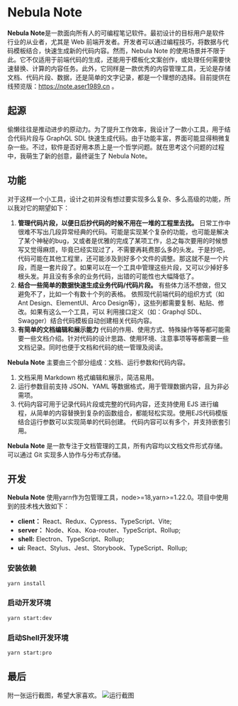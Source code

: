 # Nebula Note

**Nebula Note**是一款面向所有人的可编程笔记软件。最初设计的目标用户是软件行业的从业者，尤其是 Web 前端开发者。开发者可以通过编程技巧，将数据与代码模板结合，快速生成新的代码内容。然而，Nebula Note 的使用场景并不限于此。它不仅适用于前端代码的生成，还能用于模板化文案创作，或处理任何需要快速替换、计算的内容任务。此外，它同样是一款优秀的内容管理工具，无论是存储文档、代码片段、数据，还是简单的文字记录，都是一个理想的选择。目前提供在线预览版：https://note.aser1989.cn 。

## 起源

偷懒往往是推动进步的原动力。为了提升工作效率，我设计了一款小工具，用于结合代码片段与 GraphQL SDL 快速生成代码。由于功能丰富，界面可能显得稍微复杂一些。不过，软件是否好用本质上是一个哲学问题。就在思考这个问题的过程中，我萌生了新的创意，最终诞生了 Nebula Note。

## 功能

对于这样一个小工具，设计之初并没有想过要实现多么复杂、多么高级的功能，所以我对它的期望如下：

1. **管理代码片段，以便日后抄代码的时候不用在一堆的工程里去找。**
   日常工作中很难不写出几段异常经典的代码。可能是实现某个复杂的功能，也可能是解决了某个神秘的bug，又或者是优雅的完成了某项工作，总之每次要用的时候想写又觉得麻烦，毕竟已经实现过了，不需要再耗费那么多的头发。于是抄吧，代码可能在其他工程里，还可能涉及到好多个文件的调整。那这就不是一个片段，而是一套片段了。如果可以在一个工具中管理这些片段，又可以少掉好多根头发。并且没有多余的业务代码，出错的可能性也大幅降低了。
   <br>
2. **结合一些简单的数据快速生成业务代码/代码片段。**
   有些体力活不想做，但又避免不了，比如一个有数十个列的表格。 依照现代前端代码的组织方式（如Ant Design、ElementUI、Arco Design等），这些列都需要复制、粘贴、修改。如果有这么一个工具，可以 利用接口定义（如：Graphql SDL、Swagger）结合代码模板自动创建相关代码内容。
   <br>
3. **有简单的文档编辑和展示能力**
   代码的作用、使用方式、特殊操作等等都可能需要一些文档介绍。针对代码的设计思路、使用环境、注意事项等等都需要一些文档记录。同时也便于文档和代码的统一管理及阅读。
   <br>

**Nebula Note** 主要由三个部分组成：文档、运行参数和代码内容。

1. 文档采用 Markdown 格式编辑和展示，简洁易用。
2. 运行参数目前支持 JSON、YAML 等数据格式，用于管理数据内容，且为非必需项。
3. 代码内容可用于记录代码片段或完整的代码内容，还支持使用 EJS 进行编程，从简单的内容替换到复杂的函数组合，都能轻松实现。使用EJS代码模版结合运行参数可以实现简单的代码创建。 代码内容可以有多个，并支持嵌套引用。

**Nebula Note** 是一款专注于文档管理的工具，所有内容均以文档文件形式存储。可以通过 Git 实现多人协作与分布式存储。

## 开发
**Nebula Note** 使用yarn作为包管理工具，node>=18,yarn>=1.22.0。项目中使用到的技术栈大致如下：
+ **client：** React、Redux、Cypress、TypeScript、Vite;
+ **server：** Node、Koa、Koa-router、TypeScript、Rollup;
+ **shell:** Electron、TypeScript、Rollup;
+ **ui:** React、Stylus、Jest、Storybook、TypeScript、Rollup;

### 安装依赖
```bash
yarn install
```

### 启动开发环境
```bash
yarn start:dev
```
### 启动Shell开发环境
```bash
yarn start:pro
```

## 最后

附一张运行截图，希望大家喜欢。
![运行截图](https://www.aser1989.cn/poster/nebula_note_poster.png)
